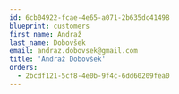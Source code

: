 ```yaml
---
id: 6cb04922-fcae-4e65-a071-2b635dc41498
blueprint: customers
first_name: Andraž
last_name: Dobovšek
email: andraz.dobovsek@gmail.com
title: 'Andraž Dobovšek'
orders:
  - 2bcdf121-5cf8-4e0b-9f4c-6dd60209fea0
---
```

